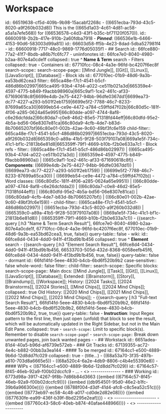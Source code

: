 # Workspace
id:: 66519638-cf5d-409b-9b98-15acabf2268c
	- ((6651ecba-793d-43c5-8020-a9f260b032d8)) This is the ((665d1a03-4c61-4d81-ac58-a5a1a7efe568)) for ((66536578-c4d3-43f1-b35c-bf71120f0570)).
	  id:: 66600918-2b2b-417e-910b-2a60fdba7918
	- ***Pinned***: ((66536e1b-6466-4153-90d6-583003d99a81))
	  id:: 66603d58-ff5b-4e23-8dad-5dba527981f4
	- id:: 66600918-7717-48c0-9869-1776d05035f1
	- ## Search
	  id:: 66fce880-77a2-41f7-8bdb-a86b7fc6fc77
		- uniinfonotes
		  id:: 66fce7e0-8040-4980-b2aa-807e4a0cde1f
		  collapsed:: true
		  ^ **Name & Term** search
			- Filters
			  collapsed:: true
				- Containers
				  id:: 67710fcc-08c4-4a3e-96fd-bc4207f6ec8f
				  search-scope::
				  search-scope-page:: [[Mind Jungle]], [[Git]], [[Linux]], [[JavaScript]], [[Database]]
				- Block ids
				  id:: 677010ec-01b9-48d6-9a3b-ea53bd62cea3
				  filter:: 665ca48e-f7c1-4541-b5cf-486d86b02997|665ca495-93b4-47d4-a022-ce511b021a3d|665359e4-4597-4775-b849-f9acbb98960a|665c9af1-1ce2-461c-af33-671690618c8f|6699e4db-2e75-4427-94bb-96dfe0367dd1|6699ea73-dc77-4227-a293-b501f2eb1759|6699e5f2-7788-46c7-8233-87699a65ca30|6699eb54-ce9e-4472-a784-c59ffd47f02b|66c80d5c-181f-4f06-a285-0624a65e9951|66c80dde-a097-4744-8af8-c6e26dcfdda2|66c80da7-c0e8-46d2-85e5-71318fd44eff|66c80dfd-95e2-4b5a-bd56-06e8307e81ca|66c80da9-4cfb-4de7-b83d-8b70665207bf|66c80e01-002b-42ae-9c60-49bf3fc6e159
				  child-filter:: 665ca48e-f7c1-4541-b5cf-486d86b02997|6651ecba-793d-43c5-8020-a9f260b032d8|665359c0-a89a-41b5-9f28-503f79107a08|669a1e5f-734c-41c1-bf1c-21813b6e81d8|665359ff-79f1-4669-b10b-f2b0e633a7c1
				- Block refs
					- filter:: ((665ca48e-f7c1-4541-b5cf-486d86b02997)) | ((665ca495-93b4-47d4-a022-ce511b021a3d)) | ((665359e4-4597-4775-b849-f9acbb98960a)) | ((665c9af1-1ce2-461c-af33-671690618c8f))
						- **Components**: ((6699e4db-2e75-4427-94bb-96dfe0367dd1)) | ((6699ea73-dc77-4227-a293-b501f2eb1759)) | ((6699e5f2-7788-46c7-8233-87699a65ca30)) | ((6699eb54-ce9e-4472-a784-c59ffd47f02b))
						- Word classes: ((66c80d5c-181f-4f06-a285-0624a65e9951)) | ((66c80dde-a097-4744-8af8-c6e26dcfdda2)) | ((66c80da7-c0e8-46d2-85e5-71318fd44eff)) | ((66c80dfd-95e2-4b5a-bd56-06e8307e81ca)) | ((66c80da9-4cfb-4de7-b83d-8b70665207bf)) | ((66c80e01-002b-42ae-9c60-49bf3fc6e159))
					- child-filter:: ((665ca48e-f7c1-4541-b5cf-486d86b02997)) | ((6651ecba-793d-43c5-8020-a9f260b032d8)) | ((665359c0-a89a-41b5-9f28-503f79107a08)) | ((669a1e5f-734c-41c1-bf1c-21813b6e81d8)) | ((665359ff-79f1-4669-b10b-f2b0e633a7c1))
			- {{search-query [:h3 "Name & Term Search Result"], 66fce7e0-8040-4980-b2aa-807e4a0cde1f, 67710fcc-08c4-4a3e-96fd-bc4207f6ec8f, 677010ec-01b9-48d6-9a3b-ea53bd62cea3, true, false}}
			  query-table:: false
		- wiki:
		  id:: 66fce8d4-0434-4dd0-941f-4f3bd9b1b456
		  collapsed:: true
		  ^ **Element** search
			- {{search-query [:h3 "Element Search Result"], 66fce8d4-0434-4dd0-941f-4f3bd9b1b456, 66533703-505d-432d-8368-6058eefb45f6, 66fce8d4-0434-4dd0-941f-4f3bd9b1b456, true, false}}
			  query-table:: false
		- dormant
		  id:: 66fd14fd-5eee-4830-b4cb-6bd6f520b9b2
		  case-sensitive:: false
		  whole-word:: false
		  filter::
		  child-filter::
		  search-scope:: Specific blocks:
		  search-scope-page:: Main docs: [[Mind Jungle]], [[Task]], [[Git]], [[Linux]], [[JavaScript]], [[Database]]; Extended: [[Brainstorm]], [[Story]], [[Braindump]], [[Workspace]];  History: [[2024 Tasks]], [[2024 Brainstorms]], [[2024 Stories]], [[Mind Chips]], [[2024 Mind Chips]];
		  collapsed:: true
		  Old History: [[2020 Mind Chips]], [[2021 Mind Chips]], [[2022 Mind Chips]], [[2023 Mind Chips]];
			- {{search-query [:h3 "Full-text Search Result"], 66fd14fd-5eee-4830-b4cb-6bd6f520b9b2, 66fd14fd-5eee-4830-b4cb-6bd6f520b9b2, 66fd14fd-5eee-4830-b4cb-6bd6f520b9b2, true, true}}
			  query-table:: false
		- **Instruction**: Input Regex pattern to the first line, then just open (unfold) that block to see the result, which will be automatically updated in the Right Sidebar, but not in the Main Edit Pane.
		  collapsed:: true
			- `search-scope:` Limit to specific block(s). Remember to disable `search-scope-page`!
			- `search-scope-page:` Break down unwanted pages, join back wanted pages
	-
	- ## Workstack
	  id:: 6651adea-81d4-40a5-b96d-af6739e572eb
		- ### Git Tracks
		  id:: 67139355-ac72-4e4c-b882-00bb3a3ea144
			- #### To be merged
			  id:: 67164cc1-e500-4889-9b6d-12d8dd7fc029
			  collapsed:: true
				- (title...)
				- ((68a53a70-3f35-497b-a610-703d8a6665e5))
				- ((68a520c4-6a2e-4db9-8806-c4b4e55390e8))
			- #### WIPs < ((67164cc1-e500-4889-9b6d-12d8dd7fc029))
			  id:: 67164c57-8f45-46eb-92a9-f00b02dccfc9
				- ...
			- <<End Tracks>>
			  ---------------
		- ### Working
		  id:: 6773d98a-3917-4267-9f8b-7d86b84d3663
		  {{embed ((67164c57-8f45-46eb-92a9-f00b02dccfc9))}}
		  {{embed ((db954501-95d0-46e2-b1fc-39b6a966300e))}}
		  {{embed ((6788f004-d3df-41d4-afc8-c8c5ea52c51c))}}
		  {{embed ((6773eb97-ec58-4c48-a017-cd0de2d82e08))}}
		  {{embed ((677630fe-ea99-436f-b39f-8bd2295e2eaf))}}
		- <<End Workstack>>
		  ---------------------
	- {{embed ((67760c43-58c6-40eb-b874-40afae448966))}}
	- <<End Workspace>> 
	  ---------------------